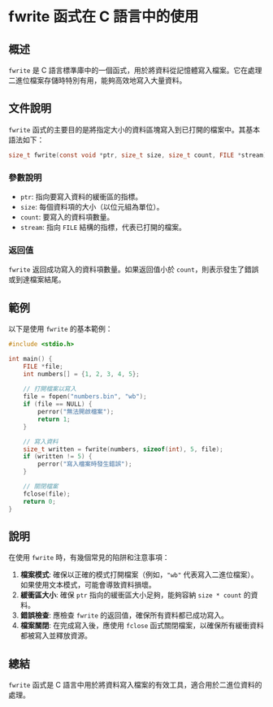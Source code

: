 <!--
Meta Description: # fwrite 函式在 C 語言中的使用 ## 概述 `fwrite` 是 C 語言標準庫中的一個函式，用於將資料從記憶體寫入檔案。它在處理二進位檔案存儲時特別有用，能夠高效地寫入大量資料。 ## 文件說明 `fwrite` 函式的主要目的是將指定大小的資料區塊寫入到已打開的檔案中。其基本語法如下...
Meta Keywords: fwrite, file, size_t, count, ptr
-->

# fwrite 函式在 C 語言中的使用

## 概述
`fwrite` 是 C 語言標準庫中的一個函式，用於將資料從記憶體寫入檔案。它在處理二進位檔案存儲時特別有用，能夠高效地寫入大量資料。

## 文件說明
`fwrite` 函式的主要目的是將指定大小的資料區塊寫入到已打開的檔案中。其基本語法如下：

```c
size_t fwrite(const void *ptr, size_t size, size_t count, FILE *stream);
```

### 參數說明
- `ptr`: 指向要寫入資料的緩衝區的指標。
- `size`: 每個資料項的大小（以位元組為單位）。
- `count`: 要寫入的資料項數量。
- `stream`: 指向 `FILE` 結構的指標，代表已打開的檔案。

### 返回值
`fwrite` 返回成功寫入的資料項數量。如果返回值小於 `count`，則表示發生了錯誤或到達檔案結尾。

## 範例
以下是使用 `fwrite` 的基本範例：

```c
#include <stdio.h>

int main() {
    FILE *file;
    int numbers[] = {1, 2, 3, 4, 5};
    
    // 打開檔案以寫入
    file = fopen("numbers.bin", "wb");
    if (file == NULL) {
        perror("無法開啟檔案");
        return 1;
    }

    // 寫入資料
    size_t written = fwrite(numbers, sizeof(int), 5, file);
    if (written != 5) {
        perror("寫入檔案時發生錯誤");
    }

    // 關閉檔案
    fclose(file);
    return 0;
}
```

## 說明
在使用 `fwrite` 時，有幾個常見的陷阱和注意事項：

1. **檔案模式**: 確保以正確的模式打開檔案（例如，`"wb"` 代表寫入二進位檔案）。如果使用文本模式，可能會導致資料損壞。
2. **緩衝區大小**: 確保 `ptr` 指向的緩衝區大小足夠，能夠容納 `size * count` 的資料。
3. **錯誤檢查**: 應檢查 `fwrite` 的返回值，確保所有資料都已成功寫入。
4. **檔案關閉**: 在完成寫入後，應使用 `fclose` 函式關閉檔案，以確保所有緩衝資料都被寫入並釋放資源。

## 總結
`fwrite` 函式是 C 語言中用於將資料寫入檔案的有效工具，適合用於二進位資料的處理。